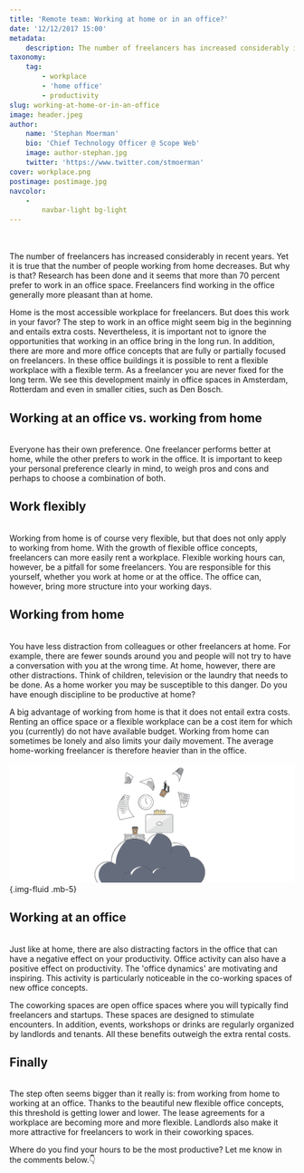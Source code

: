 ```yaml
---
title: 'Remote team: Working at home or in an office?'
date: '12/12/2017 15:00'
metadata:
    description: The number of freelancers has increased considerably in recent years. Yet it is true that the number of people working from home decreases. But why is that? Research has been done and it seems that more than 70 percent prefer to work in an office space. Freelancers find working in the office gene...
taxonomy:
    tag:
        - workplace
        - 'home office'
        - productivity
slug: working-at-home-or-in-an-office
image: header.jpeg
author:
    name: 'Stephan Moerman'
    bio: 'Chief Technology Officer @ Scope Web'
    image: author-stephan.jpg
    twitter: 'https://www.twitter.com/stmoerman'
cover: workplace.png
postimage: postimage.jpg
navcolor:
    -
        navbar-light bg-light
---
```


<br>
<br>
The number of freelancers has increased considerably in recent years. Yet it is true that the number of people working from home decreases. But why is that? Research has been done and it seems that more than 70 percent prefer to work in an office space. Freelancers find working in the office generally more pleasant than at home.

Home is the most accessible workplace for freelancers. But does this work in your favor? The step to work in an office might seem big in the beginning and entails extra costs. Nevertheless, it is important not to ignore the opportunities that working in an office bring in the long run. In addition, there are more and more office concepts that are fully or partially focused on freelancers. In these office buildings it is possible to rent a flexible workplace with a flexible term. As a freelancer you are never fixed for the long term. We see this development mainly in office spaces in Amsterdam, Rotterdam and even in smaller cities, such as Den Bosch.


## Working at an office vs. working from home
<br>
Everyone has their own preference. One freelancer performs better at home, while the other prefers to work in the office. It is important to keep your personal preference clearly in mind, to weigh pros and cons and perhaps to choose a combination of both.

## Work flexibly
<br>
Working from home is of course very flexible, but that does not only apply to working from home. With the growth of flexible office concepts, freelancers can more easily rent a workplace. Flexible working hours can, however, be a pitfall for some freelancers. You are responsible for this yourself, whether you work at home or at the office. The office can, however, bring more structure into your working days.

## Working from home
<br>
You have less distraction from colleagues or other freelancers at home. For example, there are fewer sounds around you and people will not try to have a conversation with you at the wrong time. At home, however, there are other distractions. Think of children, television or the laundry that needs to be done. As a home worker you may be susceptible to this danger. Do you have enough discipline to be productive at home?

A big advantage of working from home is that it does not entail extra costs. Renting an office space or a flexible workplace can be a cost item for which you (currently) do not have available budget. Working from home can sometimes be lonely and also limits your daily movement. The average home-working freelancer is therefore heavier than in the office.

![Office noise causes stress](a1-stress.png) {.img-fluid .mb-5}

## Working at an office
<br>
Just like at home, there are also distracting factors in the office that can have a negative effect on your productivity. Office activity can also have a positive effect on productivity. The 'office dynamics' are motivating and inspiring. This activity is particularly noticeable in the co-working spaces of new office concepts.

The coworking spaces are open office spaces where you will typically find freelancers and startups. These spaces are designed to stimulate encounters. In addition, events, workshops or drinks are regularly organized by landlords and tenants. All these benefits outweigh the extra rental costs.

## Finally
<br>
The step often seems bigger than it really is: from working from home to working at an office. Thanks to the beautiful new flexible office concepts, this threshold is getting lower and lower. The lease agreements for a workplace are becoming more and more flexible. Landlords also make it more attractive for freelancers to work in their coworking spaces.

Where do you find your hours to be the most productive? Let me know in the comments below.👇
